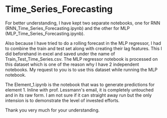 # Time_Series_Forecasting
For better understanding, I have kept two separate notebooks, 
one for RNN (RNN_Time_Series_Forecasting.ipynb) and 
the other for MLP (MLP_Time_Series_Forecasting.ipynb).

Also because I have tried to do a rolling forecast in the MLP regressor, I had to combine the train and test set along with creating their lag features. This I did beforehand in excel and saved under the name of Train_Test_Time_Series.csv. 
The MLP regressor notebook is processed on this dataset which is one of the reason why I have 2 independent notebooks.
My request to you is to use this dataset while running the MLP notebook.

The Element_1.ipynb is the notebook that was to generate predictions for element 1. Inline with prof. Lessmann's email, it is completely untouched and in its raw form. I am not sure if it can straight away run but the only intension is to demonstrate the level of invested efforts.

Thank you very much for your understanding.
